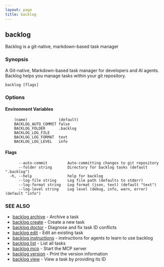```yaml
---
layout: page
title: backlog
---
```


## backlog

Backlog is a git-native, markdown-based task manager

### Synopsis

A Git-native, Markdown-based task manager for developers and AI agents.
Backlog helps you manage tasks within your git repository.

```
backlog [flags]
```


### Options

#### Environment Variables

```
	(name)				(default)
	BACKLOG_AUTO_COMMIT	false
	BACKLOG_FOLDER		.backlog
	BACKLOG_LOG_FILE	
	BACKLOG_LOG_FORMAT	text
	BACKLOG_LOG_LEVEL	info
```

#### Flags


```
      --auto-commit         Auto-committing changes to git repository
      --folder string       Directory for backlog tasks (default ".backlog")
  -h, --help                help for backlog
      --log-file string     Log file path (defaults to stderr)
      --log-format string   Log format (json, text) (default "text")
      --log-level string    Log level (debug, info, warn, error) (default "info")
```

### SEE ALSO

* [backlog archive](backlog_archive.md)	 - Archive a task
* [backlog create](backlog_create.md)	 - Create a new task
* [backlog doctor](backlog_doctor.md)	 - Diagnose and fix task ID conflicts
* [backlog edit](backlog_edit.md)	 - Edit an existing task
* [backlog instructions](backlog_instructions.md)	 - instructions for agents to learn to use backlog
* [backlog list](backlog_list.md)	 - List all tasks
* [backlog mcp](backlog_mcp.md)	 - Start the MCP server
* [backlog version](backlog_version.md)	 - Print the version information
* [backlog view](backlog_view.md)	 - View a task by providing its ID

